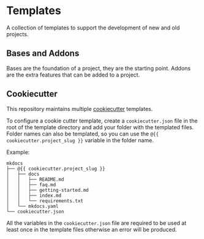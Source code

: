 # Templates

A collection of templates to support the development of new and old projects.

## Bases and Addons

Bases are the foundation of a project, they are the starting point. Addons are the extra features that can be added to a project.

## Cookiecutter

This repository maintains multiple [cookiecutter](https://www.cookiecutter.io/) templates.

To configure a cookie cutter template, create a `cookiecutter.json` file in the root of the template directory and add your folder with the templated files. Folder names can also be templated, so you can use the `@{{ cookiecutter.project_slug }}` variable in the folder name.

Example:

```text
mkdocs
├── @{{ cookiecutter.project_slug }}
│   ├── docs
│   │   ├── README.md
│   │   ├── faq.md
│   │   ├── getting-started.md
│   │   ├── index.md
│   │   └── requirements.txt
│   └── mkdocs.yaml
└── cookiecutter.json
```

All the variables in the `cookiecutter.json` file are required to be used at least once in the template files otherwise an error will be produced.
